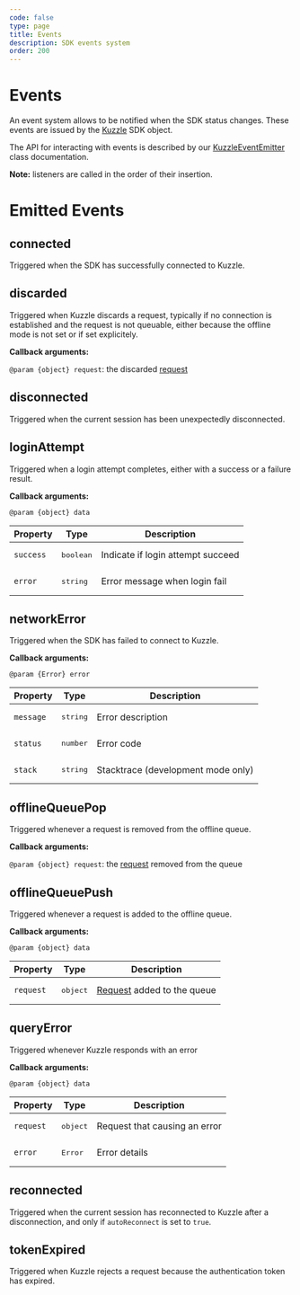 ```yaml
---
code: false
type: page
title: Events
description: SDK events system
order: 200
---
```


# Events

An event system allows to be notified when the SDK status changes. These events are issued by the [Kuzzle](/sdk/js/6/core-classes/kuzzle) SDK object.

The API for interacting with events is described by our [KuzzleEventEmitter](/sdk/js/6/core-classes/kuzzle-event-emitter) class documentation.

**Note:** listeners are called in the order of their insertion.

# Emitted Events

## connected

Triggered when the SDK has successfully connected to Kuzzle.

## discarded

Triggered when Kuzzle discards a request, typically if no connection is established and the request is not queuable, either because the offline mode is not set or if set explicitely.

**Callback arguments:**

`@param {object} request`: the discarded [request](/core/1/api/essentials/query-syntax/)

## disconnected

Triggered when the current session has been unexpectedly disconnected.

## loginAttempt

Triggered when a login attempt completes, either with a success or a failure result.

**Callback arguments:**

`@param {object} data`

| Property  | Type               | Description                       |
| --------- | ------------------ | --------------------------------- |
| `success` | <pre>boolean</pre> | Indicate if login attempt succeed |
| `error`   | <pre>string</pre>  | Error message when login fail     |

## networkError

Triggered when the SDK has failed to connect to Kuzzle.

**Callback arguments:**

`@param {Error} error`

| Property  | Type              | Description                        |
| --------- | ----------------- | ---------------------------------- |
| `message` | <pre>string</pre> | Error description                  |
| `status`  | <pre>number</pre> | Error code                         |
| `stack`   | <pre>string</pre> | Stacktrace (development mode only) |

## offlineQueuePop

Triggered whenever a request is removed from the offline queue.

**Callback arguments:**

`@param {object} request`: the [request](/core/1/api/essentials/query-syntax/) removed from the queue

## offlineQueuePush

Triggered whenever a request is added to the offline queue.

**Callback arguments:**

`@param {object} data`

| Property  | Type              | Description                                                        |
| --------- | ----------------- | ------------------------------------------------------------------ |
| `request` | <pre>object</pre> | [Request](/core/1/api/essentials/query-syntax/) added to the queue |

## queryError

Triggered whenever Kuzzle responds with an error

**Callback arguments:**

`@param {object} data`

| Property  | Type              | Description                   |
| --------- | ----------------- | ----------------------------- |
| `request` | <pre>object</pre> | Request that causing an error |
| `error`   | <pre>Error</pre>  | Error details                 |

## reconnected

Triggered when the current session has reconnected to Kuzzle after a disconnection, and only if `autoReconnect` is set to `true`.

## tokenExpired

Triggered when Kuzzle rejects a request because the authentication token has expired.
